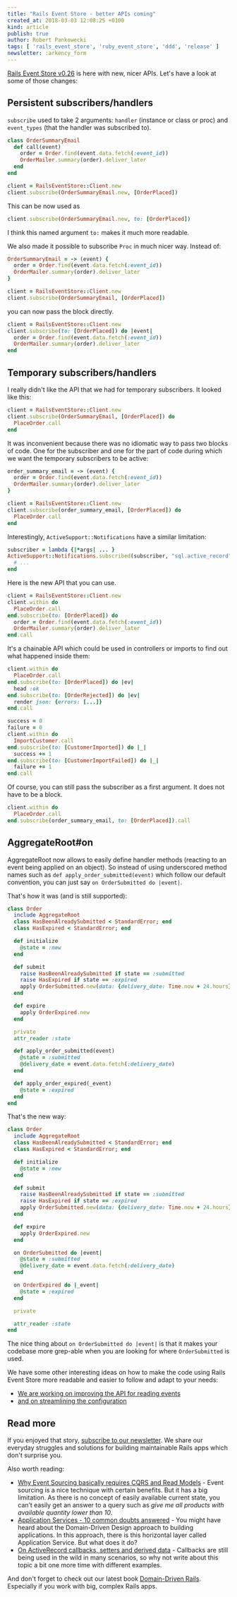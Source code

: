```yaml
---
title: "Rails Event Store - better APIs coming"
created_at: 2018-03-03 12:08:25 +0100
kind: article
publish: true
author: Robert Pankowecki
tags: [ 'rails_event_store', 'ruby_event_store', 'ddd', 'release' ]
newsletter: :arkency_form
---
```


[Rails Event Store v0.26](https://github.com/RailsEventStore/rails_event_store/releases/tag/v0.26) is here with new, nicer APIs. Let's have a look at some of those changes:

<!-- more -->

## Persistent subscribers/handlers

`subscribe` used to take 2 arguments: `handler` (instance or class or proc) and `event_types` (that the handler was subscribed to).

```ruby
class OrderSummaryEmail
  def call(event)
    order = Order.find(event.data.fetch(:event_id))
    OrderMailer.summary(order).deliver_later
  end
end

client = RailsEventStore::Client.new
client.subscribe(OrderSummaryEmail.new, [OrderPlaced])
```

This can be now used as

```ruby
client.subscribe(OrderSummaryEmail.new, to: [OrderPlaced])
```

I think this named argument `to:` makes it much more readable.

We also made it possible to subscribe `Proc` in much nicer way. Instead of:

```ruby
OrderSummaryEmail = -> (event) {
  order = Order.find(event.data.fetch(:event_id))
  OrderMailer.summary(order).deliver_later
}

client = RailsEventStore::Client.new
client.subscribe(OrderSummaryEmail, [OrderPlaced])
```

you can now pass the block directly.

```ruby
client = RailsEventStore::Client.new
client.subscribe(to: [OrderPlaced]) do |event|
  order = Order.find(event.data.fetch(:event_id))
  OrderMailer.summary(order).deliver_later
end
```

## Temporary subscribers/handlers

I really didn't like the API that we had for temporary subscribers. It looked like this:

```ruby
client = RailsEventStore::Client.new
client.subscribe(OrderSummaryEmail, [OrderPlaced]) do
  PlaceOrder.call
end
```

It was inconvenient because there was no idiomatic way to pass two blocks of code. One for the subscriber and one for the part of code during which we want the temporary subscribers to be active:

```ruby
order_summary_email = -> (event) {
  order = Order.find(event.data.fetch(:event_id))
  OrderMailer.summary(order).deliver_later
}

client = RailsEventStore::Client.new
client.subscribe(order_summary_email, [OrderPlaced]) do
  PlaceOrder.call
end
```

Interestingly, `ActiveSupport::Notifications` have a similar limitation:

```ruby
subscriber = lambda {|*args| ... }
ActiveSupport::Notifications.subscribed(subscriber, "sql.active_record") do
  # ...
end
```

Here is the new API that you can use.

```ruby
client = RailsEventStore::Client.new
client.within do
  PlaceOrder.call
end.subscribe(to: [OrderPlaced]) do
  order = Order.find(event.data.fetch(:event_id))
  OrderMailer.summary(order).deliver_later
end.call
```

It's a chainable API which could be used in controllers or imports to find out what happened inside them:

```ruby
client.within do
  PlaceOrder.call
end.subscribe(to: [OrderPlaced]) do |ev|
  head :ok
end.subscribe(to: [OrderRejected]) do |ev|
  render json: {errors: [...]}
end.call
```

```ruby
success = 0
failure = 0
client.within do
  ImportCustomer.call
end.subscribe(to: [CustomerImported]) do |_|
  success += 1
end.subscribe(to: [CustomerImportFailed]) do |_|
  failure += 1
end.call
```

Of course, you can still pass the subscriber as a first argument. It does not have to be a block.

```ruby
client.within do
  PlaceOrder.call
end.subscribe(order_summary_email, to: [OrderPlaced]).call
```

## AggregateRoot#on

AggregateRoot now allows to easily define handler methods (reacting to an event being applied on an object). So instead of using underscored method names such as `def apply_order_submitted(event)` which follow our default convention, you can just say `on OrderSubmitted do |event|`.

That's how it was (and is still supported):

```ruby
class Order
  include AggregateRoot
  class HasBeenAlreadySubmitted < StandardError; end
  class HasExpired < StandardError; end

  def initialize
    @state = :new
  end

  def submit
    raise HasBeenAlreadySubmitted if state == :submitted
    raise HasExpired if state == :expired
    apply OrderSubmitted.new(data: {delivery_date: Time.now + 24.hours})
  end

  def expire
    apply OrderExpired.new
  end

  private
  attr_reader :state

  def apply_order_submitted(event)
    @state = :submitted
    @delivery_date = event.data.fetch(:delivery_date)
  end

  def apply_order_expired(_event)
    @state = :expired
  end
end
```

That's the new way:

```ruby
class Order
  include AggregateRoot
  class HasBeenAlreadySubmitted < StandardError; end
  class HasExpired < StandardError; end

  def initialize
    @state = :new
  end

  def submit
    raise HasBeenAlreadySubmitted if state == :submitted
    raise HasExpired if state == :expired
    apply OrderSubmitted.new(data: {delivery_date: Time.now + 24.hours})
  end

  def expire
    apply OrderExpired.new
  end

  on OrderSubmitted do |event|
    @state = :submitted
    @delivery_date = event.data.fetch(:delivery_date)
  end

  on OrderExpired do |_event|
    @state = :expired
  end

  private

  attr_reader :state
end
```

The nice thing about `on OrderSubmitted do |event|` is that it makes your codebase more grep-able when you are looking for where `OrderSubmitted` is used.

We have some other interesting ideas on how to make the code using Rails Event Store more readable and easier to follow and adapt to your needs:

* [We are working on improving the API for reading events](https://github.com/RailsEventStore/rails_event_store/issues/184)
* [and on streamlining the configuration](https://github.com/RailsEventStore/rails_event_store/issues/153)

## Read more

If you enjoyed that story, [subscribe to our newsletter](http://arkency.com/newsletter). We share our everyday struggles and solutions for building maintainable Rails apps which don't surprise you.

Also worth reading:

* [Why Event Sourcing basically requires CQRS and Read Models](/why-event-sourcing-basically-requires-cqrs-and-read-models/) - Event sourcing is a nice technique with certain benefits. But it has a big limitation. As there is no concept of easily available current state, you can’t easily get an answer to a query such as _give me all products with available quantity lower than 10_.
* [Application Services - 10 common doubts answered](/application-service-ruby-rails-ddd/) - You might have heard about the Domain-Driven Design approach to building applications. In this approach, there is this horizontal layer called Application Service. But what does it do?
* [On ActiveRecord callbacks, setters and derived data](/on-activerecord-callbacks-setters-and-derived-data/) - Callbacks are still being used in the wild in many scenarios, so why not write about this topic a bit one more time with different examples.

And don't forget to check out our latest book [Domain-Driven Rails](/domain-driven-rails/). Especially if you work with big, complex Rails apps.
